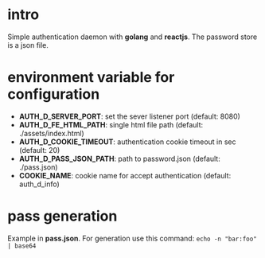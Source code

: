 # intro

Simple authentication daemon with **golang** and **reactjs**. The password store is a json file.

# environment variable for configuration

* **AUTH_D_SERVER_PORT**: set the sever listener port (default: 8080)
* **AUTH_D_FE_HTML_PATH**: single html file path (default: ./assets/index.html)
* **AUTH_D_COOKIE_TIMEOUT**: authentication cookie timeout in sec (default: 20)
* **AUTH_D_PASS_JSON_PATH**: path to password.json (default: ./pass.json)
* **COOKIE_NAME**: cookie name for accept authentication (default: auth_d_info)

# pass generation

Example in **pass.json**. For generation use this command: `echo -n "bar:foo" | base64`

